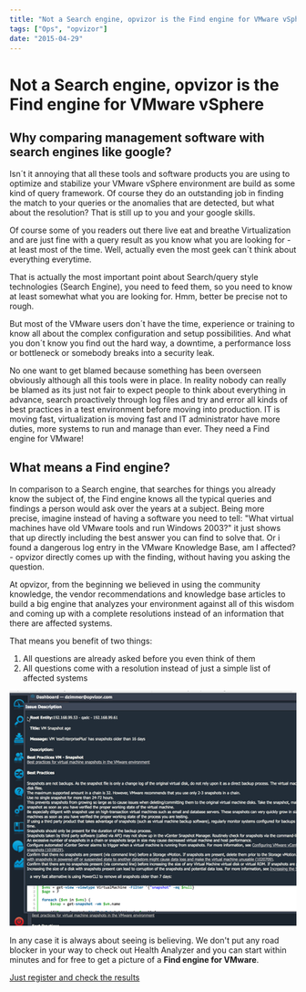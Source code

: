```yaml
---
title: "Not a Search engine, opvizor is the Find engine for VMware vSphere"
tags: ["Ops", "opvizor"]
date: "2015-04-29"
---
```


# Not a Search engine, opvizor is the Find engine for VMware vSphere

## Why comparing management software with search engines like google?

Isn´t it annoying that all these tools and software products you are using to optimize and stabilize your VMware vSphere environment are build as some kind of query framework. Of course they do an outstanding job in finding the match to your queries or the anomalies that are detected, but what about the resolution? That is still up to you and your google skills.

Of course some of you readers out there live eat and breathe Virtualization and are just fine with a query result as you know what you are looking for - at least most of the time. Well, actually even the most geek can´t think about everything everytime.

That is actually the most important point about Search/query style technologies (Search Engine), you need to feed them, so you need to know at least somewhat what you are looking for. Hmm, better be precise not to rough.

But most of the VMware users don´t have the time, experience or training to know all about the complex configuration and setup possibilities. And what you don´t know you find out the hard way, a downtime, a performance loss or bottleneck or somebody breaks into a security leak.

No one want to get blamed because something has been overseen obviously although all this tools were in place. In reality nobody can really be blamed as its just not fair to expect people to think about everything in advance, search proactively through log files and try and error all kinds of best practices in a test environment before moving into production. IT is moving fast, virtualization is moving fast and IT administrator have more duties, more systems to run and manage than ever. They need a Find engine for VMware!

## What means a Find engine?

In comparison to a Search engine, that searches for things you already know the subject of, the Find engine knows all the typical queries and findings a person would ask over the years at a subject. Being more precise, imagine instead of having a software you need to tell: "What virtual machines have old VMware tools and run Windows 2003?" it just shows that up directly including the best answer you can find to solve that. Or i found a dangerous log entry in the VMware Knowledge Base, am I affected? - opvizor directly comes up with the finding, without having you asking the question.

At opvizor, from the beginning we believed in using the community knowledge, the vendor recommendations and knowledge base articles to build a big engine that analyzes your environment against all of this wisdom and coming up with a complete resolutions instead of an information that there are affected systems.

That means you benefit of two things:

1. All questions are already asked before you even think of them
2. All questions come with a resolution instead of just a simple list of affected systems

![VM Snapshot Size - Find engine for VMware](/images/blog/wpid-snapage2_down.png)

In any case it is always about seeing is believing. We don't put any road blocker in your way to check out Health Analyzer and you can start within minutes and for free to get a picture of a **Find engine for VMware**.

[Just register and check the results](https://www.opvizor.com/register/ "Just register and check the results")
